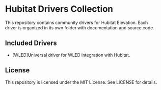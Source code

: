 # Hubitat Drivers Collection

This repository contains community drivers for Hubitat Elevation. Each driver is organized in its own folder with documentation and source code.

## Included Drivers

- [WLED]Universal driver for WLED integration with Hubitat.

## License

This repository is licensed under the MIT License. See LICENSE for details.
